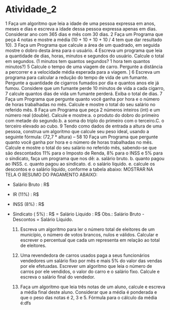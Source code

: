 ﻿# Atividade_2
1 Faça um algoritmo que leia a idade de uma pessoa expressa em anos, meses e dias e escreva a idade dessa pessoa expressa apenas em dias. Considerar ano com 365 dias e mês com 30 dias. 
2 Faça um Programa que peça 4 notas e mostre a média (10 + 10 + 10 + 10 / 4 tem que dar resultado 10).
3 Faça um Programa que calcule a área de um quadrado, em seguida mostre o dobro desta área para o usuário.
4 Escreva um programa que leia a quantidade de dias, horas, minutos e segundos do usuário. Calcule o total em segundos. (1 minutos tem quantos segundos? 1 hora tem quantos minutos?)
5 Calcule o tempo de uma viagem de carro. Pergunte a distância a percorrer e a velocidade média esperada para a viagem. ]
6 Escreva um programa para calcular a redução do tempo de vida de um fumante. Pergunte a quantidade de cigarros fumados por dia e quantos anos ele já fumou. Considere que um fumante perde 10 minutos de vida a cada cigarro, 7  calcule quantos dias de vida um fumante perderá. Exiba o total de dias.
7 Faça um Programa que pergunte quanto você ganha por hora e o número de horas trabalhadas no mês. Calcule e mostre o total do seu salário no referido mês.
8 Faça um Programa que peça 2 números inteiros (int) e um número real (double). Calcule e mostre:a. o produto do dobro do primeiro com metade do segundo.b. a soma do triplo do primeiro com o terceiro.C. o terceiro elevado ao cubo.
9 Tendo como dados de entrada a altura de uma pessoa, construa um algoritmo que calcule seu peso ideal, usando a seguinte fórmula: (72,7 * altura) – 58
10 Faça um Programa que pergunte quanto você ganha por hora e o número de horas trabalhadas no mês. Calcule e mostre o total do seu salário no referido mês, sabendo-se que são descontados 11% para o Imposto de Renda, 8% para o INSS e 5% para o sindicato, faça um programa que nos dê:
    a. salário bruto.
    b. quanto pagou ao INSS.
    c. quanto pagou ao sindicato.
    d. o salário líquido.
    e. calcule os descontos e o salário líquido, conforme a tabela abaixo:
MOSTRAR NA TELA O RESUMO DO PAGAMENTO ABAIXO:
+ Salário Bruto        : R$
- IR (11%)                : R$
- INSS (8%)             : R$
- Sindicato ( 5%)      : R$
= Salário Liquido      : R$
           Obs.: Salário Bruto - Descontos = Salário Líquido.

     11. Escreva um algoritmo para ler o número total de eleitores de um município, o número de votos brancos, nulos e válidos. Calcular e escrever o percentual que cada um representa em relação ao total de eleitores. 

     12. Uma revendedora de carros usados paga a seus funcionários vendedores um salário fixo por mês e mais 5% do valor das vendas por ele efetuadas. Escrever um algoritmo que leia o número de carros por ele vendidos, o valor do carro e o salário fixo.         Calcule e escreva o salário final do vendedor.

     13. Faça um algoritmo que leia três notas de um aluno, calcule e escreva a média final deste aluno. Considerar que a média é ponderada e que o peso das notas é 2, 3 e 5. Fórmula para o cálculo da média é:dfs


